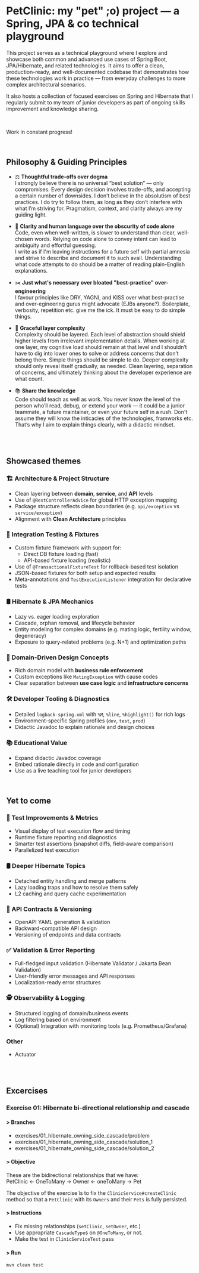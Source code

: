 

# PetClinic: my "pet" ;o) project — a Spring, JPA & co technical playground
This project serves as a technical playground where I explore and showcase both common and advanced use cases of Spring Boot, JPA/Hibernate, and related technologies.
It aims to offer a clean, production-ready, and well-documented codebase that demonstrates how these technologies work in practice — from everyday challenges to more complex architectural scenarios.

It also hosts a collection of focused exercises on Spring and Hibernate that I regularly submit to my team of junior developers as part of ongoing skills improvement and knowledge sharing.

<br />

Work in constant progress!

<br />

##  Philosophy & Guiding Principles

- ⚖️ **Thoughtful trade-offs over dogma** <br />
I strongly believe there is no universal “best solution” — only compromises. Every design decision involves trade-offs, and accepting a certain number of downsides. I don’t believe in the absolutism of best practices. I do try to follow them, as long as they don’t interfere with what I’m striving for. Pragmatism, context, and clarity always are my guiding light.

- 🧠 **Clarity and human language over the obscurity of code alone** <br />
Code, even when well-written, is slower to understand than clear, well-chosen words. Relying on code alone to convey intent can lead to ambiguity and effortful guessing.  
I write as if I'm leaving instructions for a future self with partial amnesia and strive to describe and document it to such avail. Understanding what code attempts to do should be a matter of reading plain-English explanations. 

- ✂️ **Just what's necessary over bloated "best-practice" over-engineering** <br />
I favour principles like DRY, YAGNI, and KISS over what best-practise and over-egineering gurus might advocate (EJBs anyone?). Boilerplate, verbosity, repetition etc. give me the ick. It must be easy to do simple things.

- 🧅 **Graceful layer complexity** <br />
Complexity should be layered. Each level of abstraction should shield higher levels from irrelevant implementation details. When working at one layer, my cognitive load should remain at that level and I shouldn’t have to dig into lower ones to solve or address concerns that don’t belong there. Simple things should be simple to do. Deeper complexity should only reveal itself gradually, as needed. Clean layering, separation of concerns, and ultimately thinking about the developer experience are what count.

- 📚 **Share the knowledge** <br />
Code should teach as well as work. You never know the level of the person who’ll read, debug, or extend your work — it could be a junior teammate, a future maintainer, or even your future self in a rush. Don't assume they will know the inticacies of the technologies, framworks etc. That’s why I aim to explain things clearly, with a didactic mindset.



<br />
<br />

## Showcased themes

### 🏗️ Architecture & Project Structure
- Clean layering between **domain**, **service**, and **API** levels
- Use of `@RestControllerAdvice` for global HTTP exception mapping
- Package structure reflects clean boundaries (e.g. `api/exception` vs `service/exception`)
- Alignment with **Clean Architecture** principles

###  🧪 Integration Testing & Fixtures
- Custom fixture framework with support for:
  - Direct DB fixture loading (fast)
  - API-based fixture loading (realistic)
- Use of `@TransactionalFixtureTest` for rollback-based test isolation
- JSON-based fixtures for both setup and expected results
- Meta-annotations and `TestExecutionListener` integration for declarative tests

###  🛢️ Hibernate & JPA Mechanics
- Lazy vs. eager loading exploration
- Cascade, orphan removal, and lifecycle behavior
- Entity modeling for complex domains (e.g. mating logic, fertility window, degeneracy)
- Exposure to query-related problems (e.g. N+1) and optimization paths

###  📐 Domain-Driven Design Concepts
- Rich domain model with **business rule enforcement**
- Custom exceptions like `MatingException` with cause codes
- Clear separation between **use case logic** and **infrastructure concerns**

###  🛠️ Developer Tooling & Diagnostics
- Detailed `logback-spring.xml` with `%M`, `%line`, `%highlight()` for rich logs
- Environment-specific Spring profiles (`dev`, `test`, `prod`)
- Didactic Javadoc to explain rationale and design choices

###  📚 Educational Value
- Expand didactic Javadoc coverage
- Embed rationale directly in code and configuration
- Use as a live teaching tool for junior developers

<br />

## Yet to come
### 🧪 Test Improvements & Metrics
- Visual display of test execution flow and timing
- Runtime fixture reporting and diagnostics
- Smarter test assertions (snapshot diffs, field-aware comparison)
- Parallelized test execution

### 🛢️ Deeper Hibernate Topics
- Detached entity handling and merge patterns
- Lazy loading traps and how to resolve them safely
- L2 caching and query cache experimentation

### 📜 API Contracts & Versioning
- OpenAPI YAML generation & validation
- Backward-compatible API design
- Versioning of endpoints and data contracts

### ✅ Validation & Error Reporting
- Full-fledged input validation (Hibernate Validator / Jakarta Bean Validation)
- User-friendly error messages and API responses
- Localization-ready error structures

### 🕵️ Observability & Logging
- Structured logging of domain/business events
- Log filtering based on environment
- (Optional) Integration with monitoring tools (e.g. Prometheus/Grafana)

### Other
- Actuator


<br />
<br />

## Excercises

###  Exercise 01: Hibernate bi-directional relationship and cascade 

#### > Branches
- exercises/01_hibernate_owning_side_cascade/problem
- exercises/01_hibernate_owning_side_cascade/solution_1
- exercises/01_hibernate_owning_side_cascade/solution_2

#### > Objective

These are the bidirectional relationships that we have: <br />
  PetClinic <- OneToMany -> Owner <- oneToMany -> Pet
  
The objective of the exercise îs to fix the `ClinicService#createClinic` method so that a `PetClinic` with its `Owners` and their `Pets` is fully persisted.

#### > Instructions

- Fix missing relationships (`setClinic`, `setOwner`, etc.)
- Use appropriate `CascadeType`s on `@OneToMany`, or not.
- Make the test in `ClinicServiceTest` pass

#### > Run

```bash
mvn clean test
```
